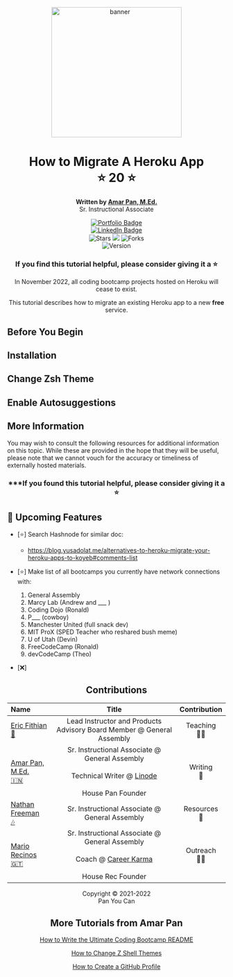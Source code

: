<div align="center">

<img src="https://media-exp1.licdn.com/dms/image/D5622AQE1gzxXCEnznA/feedshare-shrink_800/0/1666520871832?e=1669248000&v=beta&t=ArAJlRSGSKKTOpODEWl7N_eRqbpX3pph9es5PIXKlAg" width="300" height="300" alt="banner" >

# How to Migrate A Heroku App <br> :star: 20 :star:
**Written by [Amar Pan, M.Ed.](https://www.linkedin.com/in/profpan396/)** <br> Sr. Instructional Associate

<div align="center" id="socialbuttons">

  [![Portfolio Badge](https://img.shields.io/badge/-profpan396.github.io-magenta?style=flat&logo=)](https://profpan396.github.io)
  <br>
  [![LinkedIn Badge](https://img.shields.io/badge/-@profpan396-blue?style=flat&logo=Linkedin&logoColor=black)](https://www.linkedin.com/in/profpan396/)
  <br>
  ![Stars](https://img.shields.io/github/stars/profpan396/how-to-migrate-heroku-apps?style=social)
  ![](https://visitor-badge.laobi.icu/badge?page_id=profpan396.how-to-migrate-heroku-apps)
  ![Forks](https://img.shields.io/github/forks/profpan396/how-to-migrate-heroku-apps?style=social)
  <br>
  ![Version](https://img.shields.io/badge/version-1.0-black)

  ### If you find this tutorial helpful, please consider giving it a :star:

</div>
    
</div>

<div align="center">

In November 2022, all coding bootcamp projects hosted on Heroku will cease to exist. 

This tutorial describes how to migrate an existing Heroku app to a new **free** service. 

</div>

## Before You Begin

<!-- Complete the following steps prior to getting started:

1. Install [Git](https://git-scm.com/):

```
sudo apt install curl wget git
``` -->

## Installation

<!-- 1. Install [Zsh](https://zsh.sourceforge.io/):
```
sudo apt install zsh
```

2. Install [Oh My Zsh](https://ohmyz.sh/):
```
sh -c "$(curl -fsSL https://raw.github.com/ohmyzsh/ohmyzsh/master/tools/install.sh)"
```

You should now see the following prompt asking if you'd like to change your defaut shell to zsh. Type `y` to confirm. 

![Oh My Shell Configuration Prompt](images/oh-my-zsh-config-prompt.png)

Take a look at your new command line and you should notice the difference right away. 

![Zsh In Effect](images/zsh-in-effect.png)

### **Note:**

If for any reason you need to switch back to the bash shell, use the following command: 
```
chsh -s $(which bash)
```
Proceed to log out and back into your session for the change to take effect.

Run `echo $SHELL` to confirm the output is `/bin/bash` -->



## Change Zsh Theme
<!-- By default, the zsh theme is set to `robbyrussell`, the name of the founder of Oh My Zsh. However, this is rather plain and there are over 100+ included themes with a wider assortment of colors and styles to choose from. 

For example, here are 3 uniquely different themes to choose from:

1. jonathan

![Jonathan Theme Preview](images/jonathan-theme-preview.png)

2. xiong-chiamiov

![Xiong Chiamiov Theme Preview](images/xiong-chiamiov-theme-preview.png)

2. agnoster

![Agnoster Theme Preview](images/agnoster-theme-preview.png)





Follow these steps to change themes to `jonathan`:

1. Open your zsh configuration file:
```
vi ~/.zshrc
```
2. Press `i` to enter Insert Mode.

3. Change the ending of the line reading:
```
ZSH_THEME="robbyrussell"
```
to
```
ZSH_THEME="jonathan"
```

4. Press `ESC` to leave Insert Mode and enter Command Mode.

5. Type `:wq` + `ENTER` to save and quit.

6. Reload the command line:
```
source ~/.zshrc
```

7. Check out your newly themed command line and repeat steps 1-6 with a few more themes to find the best fit.

8. To see the full list of locally available zsh themes, follow these steps:

    a. Change directories to the zsh themes folder:
    ```
    cd ~/.oh-my-zsh/themes
    ``` 
    

    b. List the names of all the available themes:
    ```
    ls
    ``` -->

## Enable Autosuggestions
<!-- The autosuggestions plug-in is quite possibly the single most time-saving tool when coding. Instead of having to type the same command over and over again in full, this plug-in automatically suggests the rest of your command as you are typing, without even having to press `TAB`. 

For example, instead of having to type `git push origin main` every single time you wish to push a new commit, you can instead type `git push` and the command line will automatically show a preview of the rest of the suggested command based on your shell's history.

![Auto-Complete Plug-in Preview](images/auto-complete-plug-in-preview.png)

Follow these steps to install and enable the autosuggestions plug-in:

1. Change directories to the oh-my-zsh plug-ins location:
```
cd ~/.oh-my-zsh/plugins/
```

2. Clone the autosuggestions plugin packages:
```
git clone https://github.com/zsh-users/zsh-autosuggestions.git $ZSH_CUSTOM/plugins/zsh-autosuggestions
```
3. Edit the zsh configuration file:

    a. Type `vi ~/.zshrc`

    b. Press `i` to enter Insert Mode.

    c. Update the line beginning with `plugins=(git)` to
    `plugins=(git zsh-autosuggestions)`

    d. Press `ESC` to leave Insert Mode and enter Command Mode.

    d. Type `:wq` + `ENTER` to save and quit. 

4. Reload the command line for the changes to take effect:
```
source ~/.zshrc
```

5. Try it out! Start typing a command you know to be in your shell's history and watch as zsh offers autosuggestions. After seeing a suggestion that you'd like to approve, press the `Right Arrow` key to accept it. -->

## More Information

You may wish to consult the following resources for additional information on this topic. While these are provided in the hope that they will be useful, please note that we cannot vouch for the accuracy or timeliness of externally hosted materials.

<!-- - [Official Zsh Documentation](https://zsh.sourceforge.io/Doc/)
- [Oh My Zsh Framework Documentation](https://github.com/ohmyzsh/ohmyzsh/wiki)
- [List of Zsh Themes](https://github.com/ohmyzsh/ohmyzsh/wiki/themes) -->

<div align="center">

### ***If you found this tutorial helpful, please consider giving it a :star:

</div>

## :satellite: Upcoming Features

- [:star:] Search Hashnode for similar doc:
    - https://blog.yusadolat.me/alternatives-to-heroku-migrate-your-heroku-apps-to-koyeb#comments-list

- [:star:] Make list of all bootcamps you currently have network connections with:
    1. General Assembly
    2. Marcy Lab (Andrew and ___ )
    3. Coding Dojo (Ronald)
    4. P___ (cowboy)
    5. Manchester United (full snack dev)
    6. MIT ProX (SPED Teacher who reshared bush meme)
    7. U of Utah (Devin)
    8. FreeCodeCamp (Ronald)
    9. devCodeCamp (Theo)

- [:x:] 

<div align="center">

## Contributions
 
  |  Name | Title | Contribution |
  |:------|:-----:|:------------:|
  | <a href="https://www.linkedin.com/in/eric-fithian/"> Eric Fithian <br> :apple: </a> | Lead Instructor and Products Advisory Board Member @ General Assembly | Teaching <br> :man_teacher:
  | <a href="https://www.linkedin.com/in/profpan396"> Amar Pan, M.Ed. <br> :india: </a> | Sr. Instructional Associate @ General Assembly <br><br> Technical Writer @ <a href="https://www.linode.com/docs/guides/"> Linode </a>  <br><br> House Pan Founder | Writing <br> :pencil:
  | <a href="https://www.linkedin.com/in/nathanfreeman6/"> Nathan Freeman <br> :notes: </a> | Sr. Instructional Associate @ General Assembly | Resources <br> :information_desk_person:
  | <a href="https://www.linkedin.com/in/mariorrecinos/"> Mario Recinos <br> :guatemala: </a> | Sr. Instructional Associate @ General Assembly <br><br> Coach @ <a href="https://www.careerkarma.com"> Career Karma </a> <br><br> House Rec Founder | Outreach <br> :teacher:
  
   
   Copyright :copyright: 2021-2022 <br> Pan You Can

## More Tutorials from Amar Pan

 [How to Write the Ultimate Coding Bootcamp README](https://github.com/profpan396/how-to-write-a-README)

 [How to Change Z Shell Themes](https://github.com/profpan396/how-to-install-and-configure-zshell)

 [How to Create a GitHub Profile](https://github.com/profpan396/how-to-create-a-github-profile)

</div>
</div>

